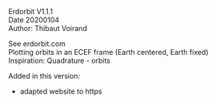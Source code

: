 Erdorbit V1.1.1 <br>
Date 20200104 <br>
Author: Thibaut Voirand <br>

See erdorbit.com <br>
Plotting orbits in an ECEF frame (Earth centered, Earth fixed) <br>
Inspiration: Quadrature - orbits <br>

Added in this version: <br>

  - adapted website to https
